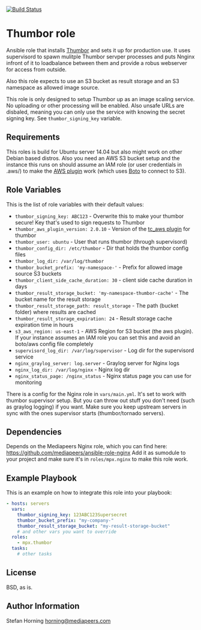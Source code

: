 [![Build Status](https://travis-ci.org/mediapeers/ansible-role-thumbor.svg?branch=master)](https://travis-ci.org/mediapeers/ansible-role-thumbor)

# Thumbor role
Ansible role that installs [Thumbor](https://github.com/thumbor/thumbor) and sets it up for production use. It uses supervisord to spawn mulitple Thumbor servper processes and puts
Nnginx infront of it to loadbalance between them and provide a robus webserver for access from outside.

Also this role expects to use an S3 bucket as result storage and an S3 namespace as allowed image source.

This role is only designed to setup Thumbor up as an image scaling service. No uploading or other processing will be enabled. Also unsafe URLs are disbaled,
meaning you can only use the service with knowing the secret signing key. See `thumbor_signing_key` variable.

## Requirements
This roles is build for Ubuntu server 14.04 but also might work on other Debian based distros.
Also you need an AWS S3 bucket setup and the instance this runs on should assume an IAM role (or user credentials in .aws/) to make the
[AWS plugin](https://github.com/thumbor-community/aws) work (which uses [Boto](https://boto3.readthedocs.org/en/latest/guide/quickstart.html#configuration) to connect to S3).

## Role Variables
This is the list of role variables with their default values:

* `thumbor_signing_key: ABC123` - Overwrite this to make your thumbor secure! Key that's used to sign requests to Thumbor
* `thumbor_aws_plugin_version: 2.0.10` - Version of the [tc_aws plugin](https://github.com/thumbor-community/aws) for thumbor
* `thumbor_user: ubuntu` - User that runs thumbor (through supervisord)
* `thumbor_config_dir: /etc/thumbor` - Dir that holds the thumbor config files
* `thumbor_log_dir: /var/log/thumbor`
* `thumbor_bucket_prefix: 'my-namespace-'` - Prefix for allowed image source S3 buckets
* `thumbor_client_side_cache_duration: 30` - client side cache duration in days
* `thumbor_result_storage_bucket: 'my-namespace-thumbor-cache'` - The bucket name for the result storage
* `thumbor_result_storage_path: result_storage` - The path (bucket folder) where results are cached
* `thumbor_result_storage_expiration: 24` - Result storage cache expiration time in hours
* `s3_aws_region: us-east-1` - AWS Region for S3 bucket (the aws plugin). If your instance assumes an IAM role you can set this and avoid an boto/aws config file completely
* `supervisord_log_dir: /var/log/supervisor` - Log dir for the supervisord service
* `nginx_graylog_server: log.server` - Graylog server for Nginx logs
* `nginx_log_dir: /var/log/nginx` - Nginx log dir
* `nginx_status_page: /nginx_status` - Nginx status page you can use for monitoring

There is a config for the Nginx role in `vars/main.yml`. It's set to work with thumbor supervisor setup. But you can throw out stuff you don't
need (such as graylog logging) if you want. Make sure you keep upstream servers in sync with the ones supervisor starts (thumbor/tornado servers).

## Dependencies
Depends on the Mediapeers Nginx role, which you can find here: https://github.com/mediapeers/ansible-role-nginx
Add it as sumodule to your project and make sure it's in `roles/mpx.nginx` to make this role work.

## Example Playbook
This is an example on how to integrate this role into your playbook:
```yaml
- hosts: servers
  vars:
    thumbor_signing_key: 123ABC123Supersecret
    thumbor_bucket_prefix: "my-company-"
    thumbor_result_storage_bucket: "my-result-storage-bucket"
    # and other vars you want to override
  roles:
    - mpx.thumbor
  tasks:
    # other tasks
```

## License
BSD, as is.

## Author Information
Stefan Horning <horning@mediapeers.com>
